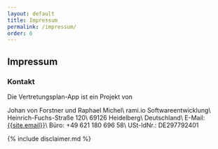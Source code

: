 ```yaml
---
layout: default
title: Impressum
permalink: /impressum/
order: 6
---
```


Impressum
---------

### Kontakt

Die Vertretungsplan-App ist ein Projekt von

Johan von Forstner und Raphael Michel\\
rami.io Softwareentwicklung\\
Heinrich-Fuchs-Straße 120\\
69126 Heidelberg\\
Deutschland\\
E-Mail: [{{site.email}}](mailto:{{site.email}})\\
Büro: +49 621 180 696 58\\
USt-IdNr.: DE297792401

{% include disclaimer.md %}